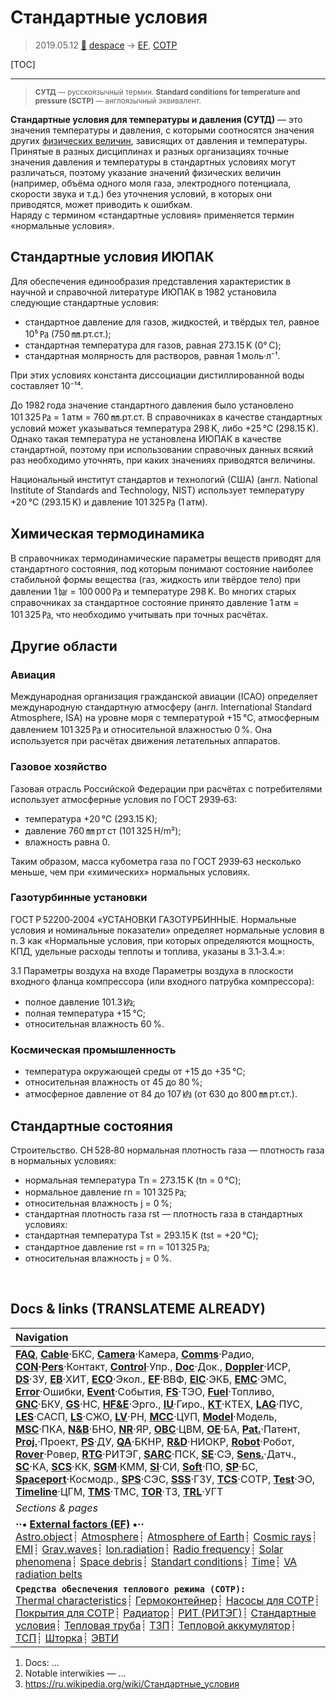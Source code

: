 # Стандартные условия
> 2019.05.12 [🚀](../index/index.md) [despace](index.md) → [EF](ef.md), [СОТР](tcs.md)

[TOC]

---

> <small>**СУТД** — русскоязычный термин. **Standard conditions for temperature and pressure (SCTP)** — англоязычный эквивалент.</small>

**Стандартные условия для температуры и давления (СУТД)** — это значения температуры и давления, с которыми соотносятся значения других [физических величин](si.md), зависящих от давления и температуры. Принятые в разных дисциплинах и разных организациях точные значения давления и температуры в стандартных условиях могут различаться, поэтому указание значений физических величин (например, объёма одного моля газа, электродного потенциала, скорости звука и т.д.) без уточнения условий, в которых они приводятся, может приводить к ошибкам.  
Наряду с термином «стандартные условия» применяется термин «нормальные условия».


## Стандартные условия ИЮПАК
Для обеспечения единообразия представления характеристик в научной и справочной литературе ИЮПАК в 1982 установила следующие стандартные условия:

   - стандартное давление для газов, жидкостей, и твёрдых тел, равное 10⁵ ㎩ (750 ㎜.рт.ст.);
   - стандартная температура для газов, равная 273.15 K (0° С);
   - стандартная молярность для растворов, равная 1 моль·л⁻¹.

При этих условиях константа диссоциации дистиллированной воды составляет 10⁻¹⁴.

До 1982 года значение стандартного давления было установлено 101 325 ㎩ = 1 атм = 760 ㎜.рт.ст. В справочниках в качестве стандартных условий может указываться температура 298 K, либо +25 ℃ (298.15 K). Однако такая температура не установлена ИЮПАК в качестве стандартной, поэтому при использовании справочных данных всякий раз необходимо уточнять, при каких значениях приводятся величины.

Национальный институт стандартов и технологий (США) (англ. National Institute of Standards and Technology, NIST) использует температуру +20 ℃ (293.15 K) и давление 101 325 ㎩ (1 атм).



## Химическая термодинамика
В справочниках термодинамические параметры веществ приводят для стандартного состояния, под которым понимают состояние наиболее стабильной формы вещества (газ, жидкость или твёрдое тело) при давлении 1 ㍴ = 100 000 ㎩ и температуре 298 K. Во многих старых справочниках за стандартное состояние принято давление 1 атм = 101 325 ㎩, что необходимо учитывать при точных расчётах.



## Другие области

### Авиация
Международная организация гражданской авиации (ICAO) определяет международную стандартную атмосферу (англ. International Standard Atmosphere, ISA) на уровне моря с температурой +15 ℃, атмосферным давлением 101 325 ㎩ и относительной влажностью 0 %. Она используется при расчётах движения летательных аппаратов.


### Газовое хозяйство
Газовая отрасль Российской Федерации при расчётах с потребителями использует атмосферные условия по ГОСТ 2939‑63:

   - температура +20 ℃ (293.15 K);
   - давление 760 ㎜ рт ст (101 325 Н/m²);
   - влажность равна 0.

Таким образом, масса кубометра газа по ГОСТ 2939‑63 несколько меньше, чем при «химических» нормальных условиях.


### Газотурбинные установки
ГОСТ Р 52200‑2004 «УСТАНОВКИ ГАЗОТУРБИННЫЕ. Нормальные условия и номинальные показатели» определяет нормальные условия в п. 3 как «Нормальные условия, при которых определяются мощность, КПД, удельные расходы теплоты и топлива, указаны в 3.1‑3.4.»:

3.1 Параметры воздуха на входе
Параметры воздуха в плоскости входного фланца компрессора (или входного патрубка компрессора):

   - полное давление 101.3 ㎪;
   - полная температура +15 ℃;
   - относительная влажность 60 %.


### Космическая промышленность
   - температура окружающей среды от +15 до +35 ℃;
   - относительная влажность от 45 до 80 %;
   - атмосферное давление от 84 до 107 ㎪ (от 630 до 800 ㎜ рт.ст.).



## Стандартные состояния
Строительство. СН 528‑80 нормальная плотность газа — плотность газа в нормальных условиях:

   - нормальная температура Тn = 273.15 K (tn = 0 ℃);
   - нормальное давление rn = 101 325 ㎩;
   - относительная влажность j = 0 %;
   - стандартная плотность газа rst — плотность газа в стандартных условиях:
   - стандартная температура Тst = 293.15 K (tst = +20 ℃);
   - стандартное давление rst = rn = 101 325 ㎩;
   - относительная влажность j = 0 %.



<p style="page-break-after:always"> </p>

## Docs & links (TRANSLATEME ALREADY)
|Navigation|
|:--|
|**[FAQ](faq.md)**, **[Cable](cable.md)**·БКС, **[Camera](cam.md)**·Камера, **[Comms](comms.md)**·Радио, **[CON](contact.md)·[Pers](person.md)**·Контакт, **[Control](control.md)**·Упр., **[Doc](doc.md)**·Док., **[Doppler](doppler.md)**·ИСР, **[DS](ds.md)**·ЗУ, **[EB](eb.md)**·ХИТ, **[ECO](ecology.md)**·Экол., **[EF](ef.md)**·ВВФ, **[ElC](elc.md)**·ЭКБ, **[EMC](emc.md)**·ЭМС, **[Error](error.md)**·Ошибки, **[Event](event.md)**·События, **[FS](fs.md)**·ТЭО, **[Fuel](fuel.md)**·Топливо, **[GNC](gnc.md)**·БКУ, **[GS](scs.md)**·НС, **[HF&E](hfe.md)**·Эрго., **[IU](iu.md)**·Гиро., **[KT](kt.md)**·КТЕХ, **[LAG](lag.md)**·ПУC, **[LES](les.md)**·САСП, **[LS](ls.md)**·СЖО, **[LV](lv.md)**·РН, **[MCC](mcc.md)**·ЦУП, **[Model](model.md)**·Модель, **[MSC](sc.md)**·ПКА, **[N&B](nnb.md)**·БНО, **[NR](nr.md)**·ЯР, **[OBC](obc.md)**·ЦВМ, **[OE](oe.md)**·БА, **[Pat.](патент.md)**·Патент, **[Proj.](project.md)**·Проект, **[PS](ps.md)**·ДУ, **[QA](qa.md)**·БКНР, **[R&D](rnd.md)**·НИОКР, **[Robot](robotics.md)**·Робот, **[Rover](rover.md)**·Ровер, **[RTG](rtg.md)**·РИТЭГ, **[SARC](sarc.md)**·ПСК, **[SE](se.md)**·СЭ, **[Sens.](sensor.md)**·Датч., **[SC](sc.md)**·КА, **[SCS](scs.md)**·КК, **[SGM](sgm.md)**·КММ, **[SI](si.md)**·СИ, **[Soft](soft.md)**·ПО, **[SP](sp.md)**·БС, **[Spaceport](spaceport.md)**·Космодр., **[SPS](sps.md)**·СЭС, **[SSS](sss.md)**·ГЗУ, **[TCS](tcs.md)**·СОТР, **[Test](test.md)**·ЭО, **[Timeline](timeline.md)**·ЦГМ, **[TMS](tms.md)**·ТМС, **[TOR](tor.md)**·ТЗ, **[TRL](trl.md)**·УГТ|
|*Sections & pages*|
|**··• [External factors (EF)](ef.md) •··**<br> [Astro.object](aob.md)┊ [Atmosphere](atmosphere.md)┊ [Atmosphere of Earth](earth.md)┊ [Cosmic rays](cr.md)┊ [EMI](emi.md)┊ [Grav.waves](gravwave.md)┊ [Ion.radiation](ion_rad.md)┊ [Radio frequency](rf.md)┊ [Solar phenomena](solar_ph.md)┊ [Space debris](sdeb.md)┊ [Standart conditions](sctp.md)┊ [Time](time.md)┊ [VA radiation belts](varb.md)|
|**`Средства обеспечения теплового режима (СОТР):`**<br> [Thermal characteristics](thermal_chars.md)┊ [Гермоконтейнер](гермоконтейнер.md)┊ [Насосы для СОТР](сотр_насос.md)┊ [Покрытия для СОТР](сотр_покрытия.md)┊ [Радиатор](радиатор.md)┊ [РИТ (РИТЭГ)](rtg.md)┊ [Стандартные условия](sctp.md)┊ [Тепловая труба](hp.md)┊ [ТЗП](hs.md)┊ [Тепловой аккумулятор](heat_bank.md)┊ [ТСП](tsp.md)┊ [Шторка](thermal_curtain.md)┊ [ЭВТИ](mli.md)|

   1. Docs: …
   1. Notable interwikies — …
   1. <https://ru.wikipedia.org/wiki/Стандартные_условия>
